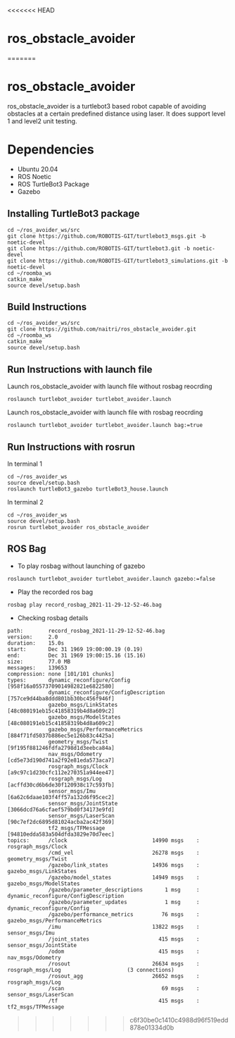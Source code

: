 <<<<<<< HEAD
# ros_obstacle_avoider
=======
# ros_obstacle_avoider
ros_obstacle_avoider is a turtlebot3 based robot capable of avoiding obstacles at a certain predefined distance using laser.
It does support level 1 and level2 unit testing.

# Dependencies
* Ubuntu 20.04
* ROS Noetic
* ROS TurtleBot3 Package
* Gazebo

## Installing TurtleBot3 package
```
cd ~/ros_avoider_ws/src
git clone https://github.com/ROBOTIS-GIT/turtlebot3_msgs.git -b noetic-devel
git clone https://github.com/ROBOTIS-GIT/turtlebot3.git -b noetic-devel
git clone https://github.com/ROBOTIS-GIT/turtlebot3_simulations.git -b noetic-devel
cd ~/roomba_ws
catkin_make
source devel/setup.bash
```

## Build Instructions
```
cd ~/ros_avoider_ws/src
git clone https://github.com/naitri/ros_obstacle_avoider.git
cd ~/roomba_ws
catkin_make
source devel/setup.bash
```

## Run Instructions with launch file
 Launch ros_obstacle_avoider with launch file without rosbag reocrding
```
roslaunch turtlebot_avoider turtlebot_avoider.launch
```
 Launch ros_obstacle_avoider with launch file with rosbag reocrding
```
roslaunch turtlebot_avoider turtlebot_avoider.launch bag:=true
```
## Run Instructions with rosrun
In terminal 1
```
cd ~/ros_avoider_ws
source devel/setup.bash
roslaunch turtleBot3_gazebo turtleBot3_house.launch
```
In terminal 2
```
cd ~/ros_avoider_ws
source devel/setup.bash
rosrun turtlebot_avoider ros_obstacle_avoider
```
## ROS Bag 
* To play rosbag without launching of gazebo
```
roslaunch turtlebot_avoider turtlebot_avoider.launch gazebo:=false
```
* Play the recorded ros bag
```
rosbag play record_rosbag_2021-11-29-12-52-46.bag
```
* Checking rosbag details
```rosbag info record_rosbag_2021-11-29-12-52-46.bag 
path:        record_rosbag_2021-11-29-12-52-46.bag
version:     2.0
duration:    15.0s
start:       Dec 31 1969 19:00:00.19 (0.19)
end:         Dec 31 1969 19:00:15.16 (15.16)
size:        77.0 MB
messages:    139653
compression: none [101/101 chunks]
types:       dynamic_reconfigure/Config            [958f16a05573709014982821e6822580]
             dynamic_reconfigure/ConfigDescription [757ce9d44ba8ddd801bb30bc456f946f]
             gazebo_msgs/LinkStates                [48c080191eb15c41858319b4d8a609c2]
             gazebo_msgs/ModelStates               [48c080191eb15c41858319b4d8a609c2]
             gazebo_msgs/PerformanceMetrics        [884f71fd5037b886ec5e126b83c4425a]
             geometry_msgs/Twist                   [9f195f881246fdfa2798d1d3eebca84a]
             nav_msgs/Odometry                     [cd5e73d190d741a2f92e81eda573aca7]
             rosgraph_msgs/Clock                   [a9c97c1d230cfc112e270351a944ee47]
             rosgraph_msgs/Log                     [acffd30cd6b6de30f120938c17c593fb]
             sensor_msgs/Imu                       [6a62c6daae103f4ff57a132d6f95cec2]
             sensor_msgs/JointState                [3066dcd76a6cfaef579bd0f34173e9fd]
             sensor_msgs/LaserScan                 [90c7ef2dc6895d81024acba2ac42f369]
             tf2_msgs/TFMessage                    [94810edda583a504dfda3829e70d7eec]
topics:      /clock                           14990 msgs    : rosgraph_msgs/Clock                  
             /cmd_vel                         26278 msgs    : geometry_msgs/Twist                  
             /gazebo/link_states              14936 msgs    : gazebo_msgs/LinkStates               
             /gazebo/model_states             14949 msgs    : gazebo_msgs/ModelStates              
             /gazebo/parameter_descriptions       1 msg     : dynamic_reconfigure/ConfigDescription
             /gazebo/parameter_updates            1 msg     : dynamic_reconfigure/Config           
             /gazebo/performance_metrics         76 msgs    : gazebo_msgs/PerformanceMetrics       
             /imu                             13822 msgs    : sensor_msgs/Imu                      
             /joint_states                      415 msgs    : sensor_msgs/JointState               
             /odom                              415 msgs    : nav_msgs/Odometry                    
             /rosout                          26634 msgs    : rosgraph_msgs/Log                     (3 connections)
             /rosout_agg                      26652 msgs    : rosgraph_msgs/Log                    
             /scan                               69 msgs    : sensor_msgs/LaserScan                
             /tf                                415 msgs    : tf2_msgs/TFMessage
```
>>>>>>> c6f30be0c1410c4988d96f519edd878e01334d0b
